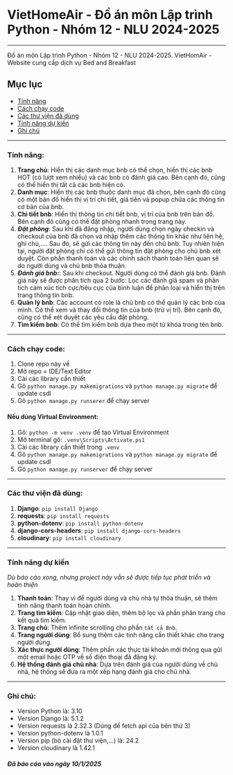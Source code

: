 # VietHomeAir - Đồ án môn Lập trình Python - Nhóm 12 - NLU 2024-2025

--- 
Đồ án môn Lập trình Python - Nhóm 12 - NLU 2024-2025. VietHomAir - Website cung cấp dịch vụ Bed and Breakfast

## Mục lục

* [Tính năng](#tính-năng)
* [Cách chạy code](#cách-chạy-code)
* [Các thư viện đã dùng](#các-thư-viện-đã-dùng)
* [Tính năng dự kiến](#tính-năng-dự-kiến)
* [Ghi chú](#ghi-chú)

---
### Tính năng:
1. **Trang chủ**: Hiển thị các danh mục bnb có thể chọn, hiển thị các bnb HOT (có lượt xem nhiều) và các bnb có đánh giá cao. Bên cạnh đó, cũng có thể hiển thị tất cả các bnb hiện có.
2. **Danh mục**: Hiển thị các bnb thuộc danh mục đã chọn, bên cạnh đó cũng có một bản đồ hiển thị vị trí chi tiết, giá tiền và popup chứa các thông tin cơ bản của bnb.
3. **Chi tiết bnb**: Hiển thị thông tin chi tiết bnb, vị trí của bnb trên bản đồ. Bên cạnh đó cũng có thể đặt phòng nhanh trong trang này.
4. ***Đặt phòng***: Sau khi đã đăng nhập, người dùng chọn ngày checkin và checkout của bnb đã chọn và nhập thêm các thông tin khác như liên hệ, ghi chú,.... Sau đó, sẽ gửi các thông tin này đến chủ bnb. Tuy nhiên hiện tại, người đặt phòng chỉ có thể gửi thông tin đặt phòng cho chủ bnb xét duyệt. Còn phần thanh toán và các chính sách thanh toán liên quan sẽ do người dùng và chủ bnb thỏa thuận.
5. ***Đánh giá bnb:***: Sau khi checkout. Người dùng có thể đánh giá bnb. Đánh giá này sẽ được phân tích qua 2 bước: Lọc các đánh giá spam và phân tích cảm xúc tích cực/tiêu cực của bình luận để phân loại và hiển thị trên trang thông tin bnb.
6. **Quản lý bnb**: Các account có role là chủ bnb có thể quản lý các bnb của mình. Có thể xem và thay đổi thông tin của bnb (trừ vị trí). Bên cạnh đó, cũng có thể xét duyệt các yêu cầu đặt phòng.
7. **Tìm kiếm bnb**: Có thể tìm kiếm bnb dựa theo một từ khóa trong tên bnb.

---
### Cách chạy code:

1. Clone repo này về
2. Mở repo = IDE/Text Editor
3. Cài các library cẩn thiết
4. Gõ `python manage.py makemigrations` và `python manage.py migrate` để update csdl 
5. Gõ `python manage.py runserer` để chạy server

#### Nếu dùng Virtual Environment:
1. Gõ: `python -m venv .venv` để tạo Virtual Environment
2. Mở terminal gõ: `.venv\Scripts\Activate.ps1`
3. Cài các library cẩn thiết trong `.venv`
4. Gõ `python manage.py makemigrations` và `python manage.py migrate` để update csdl
5. Gõ `python manage.py runserver` để chạy server

---
### Các thư viện đã dùng:

1. **Django**: `pip install Django`
2. **requests**: `pip install requests`
3. **python-dotenv**: `pip install python-dotenv`
4. **django-cors-headers**: `pip install django-cors-headers`
5. **cloudinary**: `pip install cloudinary`


---
### Tính năng dự kiến
*Dù báo cáo xong, nhưng project này vẫn sẽ được tiếp tục phát triển và hoàn thiện*
1. **Thanh toán**: Thay vì để người dùng và chủ nhà tự thỏa thuận, sẽ thêm tính năng thanh toán hoàn chỉnh.
2. **Trang tìm kiếm**: Cập nhật giao diện, thêm bộ lọc và phần phân trang cho kết quả tìm kiếm.
3. **Trang chủ**: Thêm infinite scrolling cho phần `tất cả Bnb`.
4. **Trang người dùng**: Bổ sung thêm các tính năng cần thiết khác cho trang người dùng.
5. **Xác thực người dùng**: Thêm phần xác thực tài khoản mới thông qua gửi một email hoặc OTP về số điện thoại đã đăng ký.
6. **Hệ thống đánh giá chủ nhà**: Dựa trên đánh giá của người dùng về chủ nhà, hệ thống sẽ đưa ra một xếp hạng đánh giá cho chủ nhà.

---
### Ghi chú:

- Version Python là: 3.10
- Version Django là: 5.1.2
- Version requests là 2.32.3 (Dùng để fetch api của bên thứ 3)
- Version python-dotenv là 1.0.1
- Version pip (bộ cài đặt thư viện,...) là: 24.2
- Version cloudinary là 1.42.1


##### Đã báo cáo vào ngày 10/1/2025